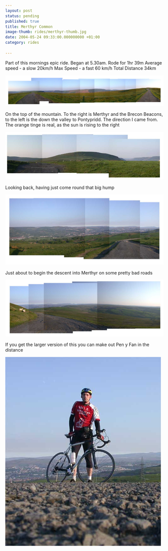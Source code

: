 ```yaml
---
layout: post
status: pending
published: true
title: Merthyr Common
image-thumb: rides/merthyr-thumb.jpg
date: 2004-05-24 09:33:00.000000000 +01:00
category: rides

---
```

Part of this mornings epic ride. Began at 5.30am.
Rode for 1hr 39m
Average speed - a slow 20km/h
Max Speed - a fast 60 km/h
Total Distance 34km

![Bike ride](/images/rides/33.jpg)

On the top of the mountain. To the right is Merthyr and the Brecon Beacons, to the left is the down the valley to Pontypridd. The direction I came from. The orange tinge is real, as the sun is rising to the right

![Bike ride](/images/rides/34.jpg)

Looking back, having just come round that big hump

![Bike ride](/images/rides/35.jpg)

Just about to begin the descent into Merthyr on some pretty bad roads

![Bike ride](/images/rides/36.jpg)

If you get the larger version of this you can make out Pen y Fan in the distance

![Bike ride](/images/rides/37.jpg)
